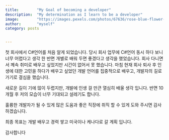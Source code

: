 ```yaml
---
title:        "My Goal of becoming a developer"
description:  "My determination as I learn to be a developer"
image:        "https://images.pexels.com/photos/67636/rose-blue-flower-rose-blooms-67636.jpeg?auto=compress&cs=tinysrgb&dpr=1&w=500"
author:       "myself"
category: posts


---
```

첫 회사에서 C#언어를 처음 알게 되었습니다. 
당시 회사 업무에 C#언어 동시 하다 보니 너무 어렵다고 생각 한 반면 개별로 배워 두면 좋겠다고 생각을 했었습니다.
회사 다니면서 꼐속 취미로 배우고 싶었지만 시간이 없어서 못 했습니다.
마침 현재 회사 퇴사 후 인생에 대한 고민을 하다가 배우고 싶었던 개발 언어를 집중적으로 배우고, 개발자의 길로 가기로 결심을 했습니다. 

새로운 길이 기에 많이 두렵지만, 개발에 인생 걸 만큰 열심히 배울 생각 입니다. 
반면 10개월 후 저의 모습이 너무 기대되고 설레기도 합니다. 

훌륭한 개발자가 될 수 있게 많은 도움과 좋은 직장에 취직 할 수 있게 도와 주시면 감사하겠습니다. 

최종 목표는 개발 배우고 경력 쌓고 미국이나 케나다로 갈 계획 입니다.

감사합니다
